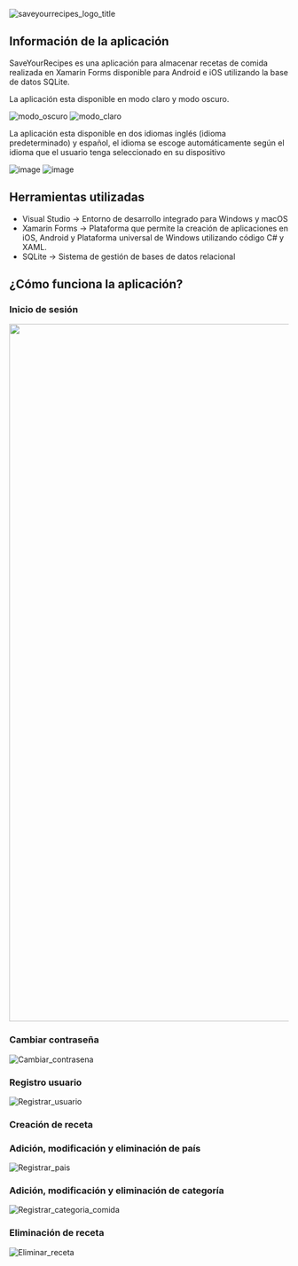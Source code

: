 ![saveyourrecipes_logo_title](https://user-images.githubusercontent.com/49475382/173410764-53137571-055b-4a6f-b83b-2747796ab317.png)

## Información de la aplicación

SaveYourRecipes es una aplicación para almacenar recetas de comida realizada en Xamarin Forms disponible para Android e iOS utilizando la base de datos SQLite.

La aplicación esta disponible en modo claro y modo oscuro.

![modo_oscuro](https://user-images.githubusercontent.com/49475382/173412184-90275fa0-5b46-4a3a-b133-46cf9e1c0231.png)
![modo_claro](https://user-images.githubusercontent.com/49475382/173412204-0fb05952-8156-4690-a801-55a8df2ad5dc.png)

La aplicación esta disponible en dos idiomas inglés (idioma predeterminado) y español, el idioma se escoge automáticamente según el idioma que el usuario tenga seleccionado en su dispositivo

![image](https://user-images.githubusercontent.com/49475382/173412998-92fffbca-121e-4ef1-99a7-b80f019ee667.png)
![image](https://user-images.githubusercontent.com/49475382/173413031-bd6d227d-a063-4fc0-a8e7-c41dea34d85c.png)

## Herramientas utilizadas

* Visual Studio -> Entorno de desarrollo integrado para Windows y macOS
* Xamarin Forms -> Plataforma que permite la creación de aplicaciones en iOS, Android y Plataforma universal de Windows utilizando código C# y XAML.
* SQLite -> Sistema de gestión de bases de datos relacional

## ¿Cómo funciona la aplicación?

### Inicio de sesión 

<img src="https://user-images.githubusercontent.com/49475382/173413362-94881548-04b3-4c48-a0be-218716314b77.gif" width="602" height="1258" />

### Cambiar contraseña

![Cambiar_contrasena](https://user-images.githubusercontent.com/49475382/173413457-fb65d5b7-0dbf-42a5-bab6-e5a05b3ae93a.gif)

### Registro usuario

![Registrar_usuario](https://user-images.githubusercontent.com/49475382/173413533-0160687c-d1f7-4c09-8a53-a2032d481ce2.gif)

### Creación de receta

### Adición, modificación y eliminación de país

![Registrar_pais](https://user-images.githubusercontent.com/49475382/173413828-bfc09eee-8a6c-471b-b29d-3e1bf189fb22.gif)

### Adición, modificación y eliminación de categoría

![Registrar_categoria_comida](https://user-images.githubusercontent.com/49475382/173413865-eb09f617-d797-441e-9150-0eaa1b842d7d.gif)

### Eliminación de receta

![Eliminar_receta](https://user-images.githubusercontent.com/49475382/173413944-6a727629-7584-4013-96d1-10267075257d.gif)
